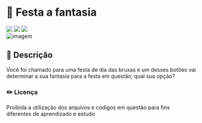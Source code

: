 <h1> 🎃 Festa a fantasia</h1>

<div style="display: inline_block">

<img src="https://img.shields.io/badge/html5-%23E34F26.svg?style=for-the-badge&logo=html5&logoColor=white" />
<img src="https://img.shields.io/badge/css3-%231572B6.svg?style=for-the-badge&logo=css3&logoColor=white" />
<img src="https://img.shields.io/badge/javascript-%23323330.svg?style=for-the-badge&logo=javascript&logoColor=%23F7DF1E" />
  
</div>

<img src="https://user-images.githubusercontent.com/86972667/197296733-07aecba5-82cb-4589-bb51-62a0cff8e9c4.png" alt="imagem">

<h2> 📜 Descrição </h2>
<p> Você foi chamado para uma festa de dia das bruxas e um desses botões vai determinar a sua fantasia para a festa em questão, qual sua opção? </p>

<h3> ✏️ Licença </h3>
<p>Proibida a utilização dos arquivos e códigos em questão para fins diferentes de aprendizado e estudo<p>
